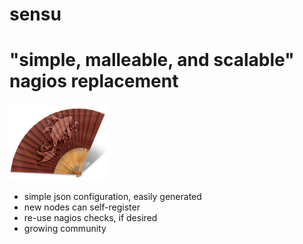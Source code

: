 <!SLIDE subsection>
# sensu

<!SLIDE center>
# "simple, malleable, and scalable" nagios replacement
![sensu logo](../img/sensu-logo.png)

<!SLIDE bullets incremental>

* simple json configuration, easily generated
* new nodes can self-register
* re-use nagios checks, if desired
* growing community
